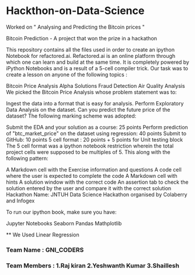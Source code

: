 # Hackthon-on-Data-Science
Worked on " Analysing and Predicting the Bitcoin prices " 

Bitcoin Prediction - A project that won the prize in a hackathon

This repository contains all the files used in order to create an ipython Notebook for refactored.ai. Refactored.ai is an online platform through which one can learn and build at the same time. It is completely powered by iPython Notebooks and is a result of a 5-cell compiler trick. Our task was to create a lesson on anyone of the following topics :

Bitcoin Price Analysis
Alpha Solutions Fraud Detection
Air Quality Analysis
We picked the Bitcoin Price Analysis whose problem statement was to:

Ingest the data into a format that is easy for analysis.
Perform Exploratory Data Analysis on the dataset.
Can you predict the future price of the dataset?
The following marking scheme was adopted:

Submit the EDA and your solution as a course: 25 points
Perform prediction of "btc_market_price" on the dataset using regression: 40 points
Submit to GitHub: 10 points
5 cell format : 20 points + 5 points for Unit testing block
The 5 cell format was a ipython notebook restriction wherein the total project cells were supposed to be multiples of 5. This along with the following pattern:

A Markdown cell with the Exercise information and questions
A code cell where the user is expected to complete the code
A Markdown cell with hints
A solution window with the correct code
An assertion tab to check the solution entered by the user and compare it with the correct solution
Hackathon Name: JNTUH Data Science Hackathon organised by Colaberry and Infogex

To run our ipython book, make sure you have:

Jupyter Notebooks
Seaborn
Pandas
Mathplotlib

** We Used Linear Regression

### Team Name : GNI_CODERS
### Team Members : 1.Raj kiran 2.Yeshwanth Kumar 3.Shaillesh
